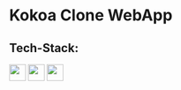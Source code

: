 # Kokoa Clone WebApp

## Tech-Stack:

  <code><img height="30" src="https://img.shields.io/badge/HTML-111111?style=for-the-badge&logo=html5&logoColor=ff0000"></code>
  <code><img height="30" src="https://img.shields.io/badge/CSS-111111?style=for-the-badge&logo=css3&logoColor=00caff"></code>
  <code><img height="30" src="https://img.shields.io/badge/JavaScript-111111?style=for-the-badge&logo=javascript&logoColor=F7DF1E"></code>
  
